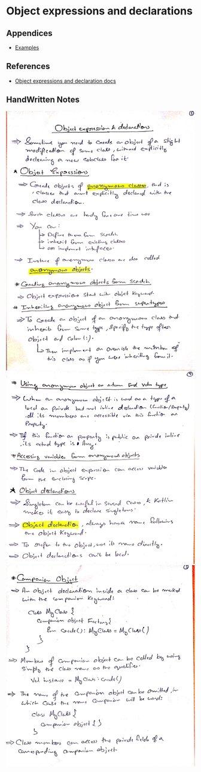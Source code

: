 # Object expressions and declarations

## Appendices
* [Examples](./Appendices/Examples.md)

## References
* [Object expressions and declaration docs](https://kotlinlang.org/docs/object-declarations.html)

## HandWritten Notes
<p align="center">
<img src="./1.jpg" alt="Page 1" width="800"/>
<img src="./2.jpg" alt="Page 2" width="800"/>
<img src="./3.jpg" alt="Page 3" width="800"/>
<p\>
